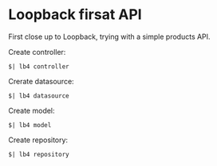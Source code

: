 # Loopback firsat API

First close up to Loopback, trying with a simple products API.

Create controller:

```
$| lb4 controller
```

Crerate datasource:

```
$| lb4 datasource
```

Create model:

```
$| lb4 model
```

Create repository:

``` 
$| lb4 repository
```
